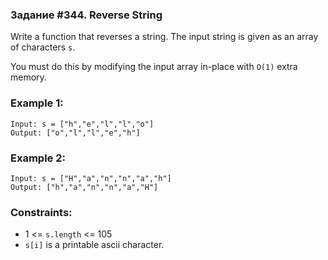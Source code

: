 ### Задание #344. Reverse String

Write a function that reverses a string. The input string is given as an array of characters `s`.

You must do this by modifying the input 
array in-place with `O(1)` extra memory.

### Example 1:
```commandline
Input: s = ["h","e","l","l","o"]
Output: ["o","l","l","e","h"]
```

### Example 2:
```commandline
Input: s = ["H","a","n","n","a","h"]
Output: ["h","a","n","n","a","H"]
```

### Constraints:

+ 1 <= `s.length` <= 105
+ `s[i]` is a printable ascii character.